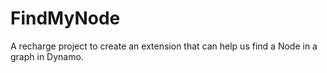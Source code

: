 # FindMyNode
A recharge project to create an extension that can help us find a Node in a graph in Dynamo.
